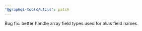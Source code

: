 ```yaml
---
'@graphql-tools/utils': patch
---
```


Bug fix: better handle array field types used for alias field names
